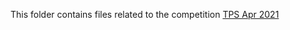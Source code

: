 This folder contains files related to the competition [TPS Apr 2021](https://www.kaggle.com/c/tabular-playground-series-apr-2021) 
